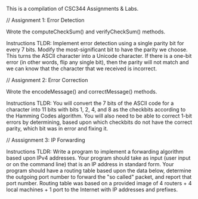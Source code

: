 This is a compilation of CSC344 Assignments & Labs.

// Assignment 1: Error Detection

Wrote the computeCheckSum() and verifyCheckSum() methods.

Instructions TLDR:
Implement error detection using a single parity bit for every 7 bits. Modify the most-significant bit
to have the parity we choose. This turns the ASCII character into a Unicode character. If there is a one-bit 
error (in other words, flip any single bit), then the parity will not match and we can know that the character 
that we received is incorrect.

// Assignment 2: Error Correction 

Wrote the encodeMessage() and correctMessage() methods.

Instructions TLDR:
You will convert the 7 bits of the ASCII code for a character into 11 bits with bits 1, 2, 4, and 8 as the checkbits 
according to the Hamming Codes algorithm. You will also need to be able to correct 1-bit errors by determining, based 
upon which checkbits do not have the correct parity, which bit was in error and fixing it.

// Asssignment 3: IP Forwarding

Instructions TLDR:
Write a program to implement a forwarding algorithm based upon IPv4 addresses. Your program should take as input (user 
input or on the command line) that is an IP address in standard form.  Your program should have a routing table based 
upon the data below, determine the outgoing port number to forward the "so called" packet, and report that port number. 
Routing table was based on a provided image of 4 routers + 4 local machines + 1 port to the Internet with IP addresses 
and prefixes.

